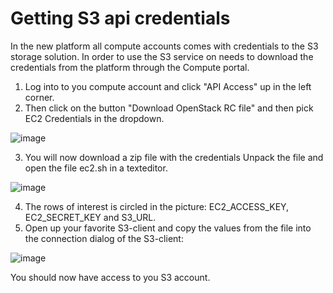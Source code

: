 # Getting S3 api credentials 

In the new platform all compute accounts comes with credentials to the S3 storage solution. In order to use the S3 service on needs to download the credentials from the platform through the Compute portal.

1. Log into to you compute account and click "API Access" up in the left corner.
2. Then click on the button "Download OpenStack RC file" and then pick EC2 Credentials in the dropdown.

![image](../../images/s3-api-creds.png)

3. You will now download a zip file with the credentials Unpack the file and open the file ec2.sh in a texteditor.

![image](../../images/s3-api-creds-file.png)

4. The rows of interest is circled in the picture: EC2_ACCESS_KEY, EC2_SECRET_KEY and S3_URL.
5. Open up your favorite S3-client and copy the values from the file into the connection dialog of the S3-client:

![image](../../images/s3-client-dialog.png)

You should now have access to you S3 account.

